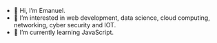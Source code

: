 - 👋 Hi, I’m Emanuel.
- 👀 I’m interested in web development, data science, cloud computing, networking, cyber security and IOT.
- 🌱 I’m currently learning JavaScript.

<!---
prof-awis/prof-awis is a ✨ special ✨ repository because its `README.md` (this file) appears on your GitHub profile.
You can click the Preview link to take a look at your changes.
--->
